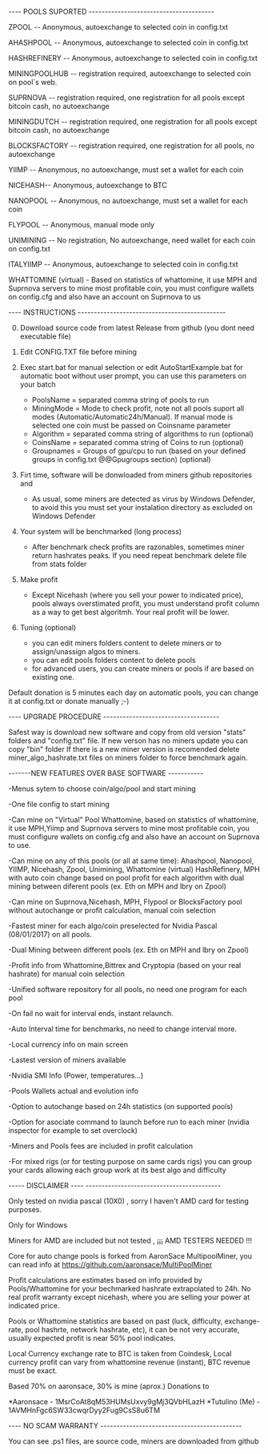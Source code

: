 ﻿---- POOLS SUPORTED ---------------------------------------

ZPOOL -- Anonymous, autoexchange to selected coin in config.txt

AHASHPOOL -- Anonymous, autoexchange to selected coin in config.txt

HASHREFINERY -- Anonymous, autoexchange to selected coin in config.txt

MININGPOOLHUB -- registration required, autoexchange to selected coin on pool´s web.

SUPRNOVA -- registration required, one registration for all pools except bitcoin cash, no autoexchange

MININGDUTCH -- registration required, one registration for all pools except bitcoin cash, no autoexchange

BLOCKSFACTORY -- registration required, one registration for all pools, no autoexchange

YIIMP -- Anonymous, no autoexchange, must set a wallet for each coin

NICEHASH-- Anonymous, autoexchange to BTC

NANOPOOL -- Anonymous, no autoexchange, must set a wallet for each coin

FLYPOOL -- Anonymous, manual mode only

UNIMINING -- No registration, No autoexchange, need wallet for each coin on config.txt

ITALYIIMP -- Anonymous, autoexchange to selected coin in config.txt

WHATTOMINE (virtual) - Based on statistics of whattomine, it use MPH and Suprnova servers to mine most profitable coin, you must configure wallets on config.cfg and also have an account on Suprnova to us



---- INSTRUCTIONS ----------------------------------------------

0. Download source code from latest Release from github (you dont need executable file)

1. Edit CONFIG.TXT file before mining

2. Exec start.bat for manual selection or edit AutoStartExample.bat for automatic boot without user prompt, you can use this parameters on your batch
    - PoolsName = separated comma string of pools to run 
	- MiningMode = Mode to check profit, note not all pools suport all modes (Automatic/Automatic24h/Manual). If manual mode is selected one coin must be passed on Coinsname parameter
	- Algorithm = separated comma string of algorithms to run (optional)
    - CoinsName = separated comma string of Coins to run (optional)
    - Groupnames = Groups of gpu/cpu to run (based on your defined groups in config.txt @@Gpugroups section) (optional)

3. Firt time, software will be donwloaded from miners github repositories and 
	- As usual, some miners are detected as virus by Windows Defender, to avoid this you must set your instalation directory as excluded on Windows Defender 

4. Your system will be benchmarked (long process)
	- After benchmark check profits are razonables, sometimes miner return hashrates peaks. If you need repeat benchmark delete file from stats folder

5. Make profit
	- Except Nicehash (where you sell your power to indicated price), pools always overstimated profit, you must understand profit column as a way to get best algoritmh. Your real profit will be lower.

6. Tuning (optional)
	- you can edit miners folders content to delete miners or to assign/unassign algos to miners. 
	- you can edit pools folders content to delete pools
	- for advanced users, you can create miners or pools if are based on existing one.



Default donation is 5 minutes each day on automatic pools, you can change it at config.txt or donate manually ;-)


---- UPGRADE PROCEDURE ------------------------------------

Safest way is download new software and copy from old version "stats" folders and "config.txt" file.
If new verson has no miners update you can copy "bin" folder
If there is a new miner version is recomended delete miner_algo_hashrate.txt files on miners folder to force benchmark again.


-------NEW FEATURES OVER BASE SOFTWARE -----------

-Menus sytem to choose coin/algo/pool and start mining

-One file config to start mining

-Can mine on "Virtual" Pool Whattomine, based on statistics of whattomine, it use MPH,Yiimp and Suprnova servers to mine most profitable coin, you must configure wallets on config.cfg and also have an account on Suprnova to use. 

-Can mine on any of this pools (or all at same time): Ahashpool, Nanopool, YIIMP, Nicehash, Zpool, Unimining, Whattomine (virtual) HashRefinery, MPH with auto coin change based on pool profit for each algorithm with dual mining between diferent pools (ex. Eth on MPH and lbry on Zpool)

-Can mine on Suprnova,Nicehash, MPH, Flypool or BlocksFactory pool without autochange or profit calculation, manual coin selection

-Fastest miner for each algo/coin preselected for Nvidia Pascal (08/01/2017) on all pools.

-Dual Mining between different pools (ex. Eth on MPH and lbry on Zpool)

-Profit info from Whattomine,Bittrex and Cryptopia (based on your real hashrate) for manual coin selection

-Unified software repository for all pools, no need one program for each pool

-On fail no wait for interval ends, instant relaunch.

-Auto Interval time for benchmarks, no need to change interval more.

-Local currency info on main screen

-Lastest version of miners available

-Nvidia SMI Info (Power, temperatures...)

-Pools Wallets actual and evolution info
 
-Option to autochange based on 24h statistics (on supported pools)

-Option for asociate command to launch before run to each miner (nvidia inspector for example to set overclock)

-Miners and Pools fees are included in profit calculation

-For mixed rigs (or for testing purpose on same cards rigs) you can group your cards allowing each group work at its best algo and difficulty



----- DISCLAIMER ---- ------------------------------------------

Only tested on nvidia pascal (10X0) , sorry I haven't AMD card for testing purposes.

Only for Windows

Miners for AMD are included but not tested , ¡¡¡ AMD TESTERS NEEDED !!!

Core for auto change pools is forked from AaronSace MultipoolMiner, you can read info at https://github.com/aaronsace/MultiPoolMiner

Profit calculations are estimates based on info provided by Pools/Whattomine for your bechmarked hashrate extrapolated to 24h. No real profit warranty except nicehash, where you are selling your power at indicated price.

Pools or Whattomine statistics are based on past (luck, difficulty, exchange-rate, pool hashrte, network hashrate, etc), it can be not very accurate, usually expected profit is near 50% pool indicates.

Local Currency exchange rate to BTC is taken from Coindesk, Local currency profit can vary from whattomine revenue (instant), BTC revenue must be exact.


Based 70% on aaronsace, 30% is mine (aprox.) Donations to

*Aaronsace - 1MsrCoAt8qM53HUMsUxvy9gMj3QVbHLazH
*Tutulino (Me)  - 1AVMHnFgc6SW33cwqrDyy2Fug9CsS8u6TM



---- NO SCAM WARRANTY --------------------------------------------

You can see .ps1 files, are source code, miners are downloaded from github


